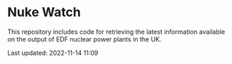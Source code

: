 # Nuke Watch

This repository includes code for retrieving the latest information available on the output of EDF nuclear power plants in the UK.

Last updated: 2022-11-14 11:09